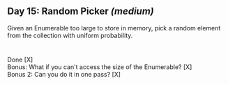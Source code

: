 ## Day 15: Random Picker *(medium)*
Given an Enumerable too large to store in memory, pick a random element from the collection with uniform probability.
#
Done [X]  
Bonus: What if you can't access the size of the Enumerable? [X]  
Bonus 2: Can you do it in one pass? [X]